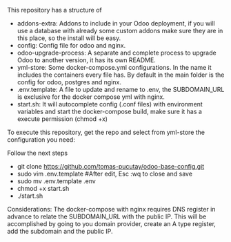 This repository has a structure of
- addons-extra: Addons to include in your Odoo deployment, if you will use a database with already some custom addons make sure they are in this place, so the install will be easy.
- config: Config file for odoo and nginx.
- odoo-upgrade-process: A separate and complete process to upgrade Odoo to another version, it has its own README.
- yml-store: Some docker-compose.yml configurations. In the name it includes the containers every file has. By default in the main folder is the config for odoo, postgres and nginx.
- .env.template: A file to update and rename to .env, the SUBDOMAIN_URL is exclusive for the docker compose yml with nginx.
- start.sh: It will autocomplete config (.conf files) with environment variables and start the docker-compose build, make sure it has a execute permission (chmod +x)

To execute this repository, get the repo and select from yml-store the configuration you need:

Follow the next steps
- git clone https://github.com/tomas-pucutay/odoo-base-config.git
- sudo vim .env.template #After edit, Esc :wq to close and save
- sudo mv .env.template .env
- chmod +x start.sh
- ./start.sh

Considerations:
The docker-compose with nginx requires DNS register in advance to relate the SUBDOMAIN_URL with the public IP. This will be accomplished by going to you domain provider, create an A type register, add the subdomain and the public IP.

